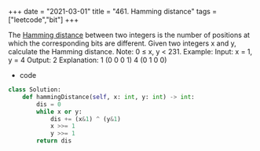+++
date = "2021-03-01"
title = "461. Hamming distance"
tags = ["leetcode","bit"]
+++

The [Hamming distance](https://en.wikipedia.org/wiki/Hamming_distance) between two integers is the number of positions at which the corresponding bits are different.
Given two integers x and y, calculate the Hamming distance.
Note:
0 ≤ x, y < 231.
Example:
Input: x = 1, y = 4 Output: 2 Explanation: 1 (0 0 0 1) 4 (0 1 0 0)

- code
```py
class Solution:
    def hammingDistance(self, x: int, y: int) -> int:
        dis = 0
        while x or y:
            dis += (x&1) ^ (y&1)
            x >>= 1
            y >>= 1
        return dis

```
